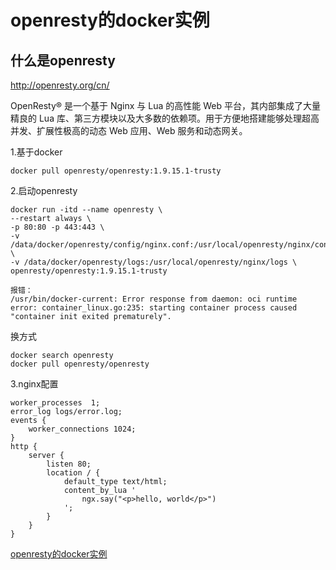 # openresty的docker实例

## 什么是openresty
http://openresty.org/cn/

OpenResty® 是一个基于 Nginx 与 Lua 的高性能 Web 平台，其内部集成了大量精良的 Lua 库、第三方模块以及大多数的依赖项。用于方便地搭建能够处理超高并发、扩展性极高的动态 Web 应用、Web 服务和动态网关。

1.基于docker
```
docker pull openresty/openresty:1.9.15.1-trusty
```

2.启动openresty
```
docker run -itd --name openresty \
--restart always \
-p 80:80 -p 443:443 \
-v /data/docker/openresty/config/nginx.conf:/usr/local/openresty/nginx/conf/nginx.conf \
-v /data/docker/openresty/logs:/usr/local/openresty/nginx/logs \
openresty/openresty:1.9.15.1-trusty

报错：
/usr/bin/docker-current: Error response from daemon: oci runtime error: container_linux.go:235: starting container process caused "container init exited prematurely".

```

换方式
```
docker search openresty
docker pull openresty/openresty

```


3.nginx配置
```
worker_processes  1;
error_log logs/error.log;
events {
    worker_connections 1024;
}
http {
    server {
        listen 80;
        location / {
            default_type text/html;
            content_by_lua '
                ngx.say("<p>hello, world</p>")
            ';
        }
    }
}
```



[openresty的docker实例](https://segmentfault.com/a/1190000007387013)
